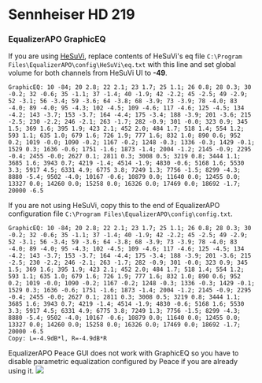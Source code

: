 # Sennheiser HD 219
### EqualizerAPO GraphicEQ
If you are using [HeSuVi](https://sourceforge.net/projects/hesuvi/), replace contents of HeSuVi's eq file `C:\Program Files\EqualizerAPO\config\HeSuVi\eq.txt` with this line and set global volume for both channels from HeSuVi UI to **-49**.
```
GraphicEQ: 10 -84; 20 2.8; 22 2.1; 23 1.7; 25 1.1; 26 0.8; 28 0.3; 30 -0.2; 32 -0.6; 35 -1.1; 37 -1.4; 40 -1.9; 42 -2.2; 45 -2.5; 49 -2.9; 52 -3.1; 56 -3.4; 59 -3.6; 64 -3.8; 68 -3.9; 73 -3.9; 78 -4.0; 83 -4.0; 89 -4.0; 95 -4.3; 102 -4.5; 109 -4.6; 117 -4.6; 125 -4.5; 134 -4.2; 143 -3.7; 153 -3.7; 164 -4.4; 175 -3.4; 188 -3.9; 201 -3.6; 215 -2.5; 230 -2.2; 246 -2.1; 263 -1.7; 282 -0.9; 301 -0.0; 323 0.9; 345 1.5; 369 1.6; 395 1.9; 423 2.1; 452 2.0; 484 1.7; 518 1.4; 554 1.2; 593 1.1; 635 1.0; 679 1.6; 726 1.9; 777 1.6; 832 1.0; 890 0.6; 952 0.2; 1019 -0.0; 1090 -0.2; 1167 -0.2; 1248 -0.3; 1336 -0.3; 1429 -0.1; 1529 0.3; 1636 -0.6; 1751 -1.6; 1873 -1.4; 2004 -1.2; 2145 -0.9; 2295 -0.4; 2455 -0.0; 2627 0.1; 2811 0.3; 3008 0.5; 3219 0.8; 3444 1.1; 3685 1.6; 3943 0.7; 4219 -1.4; 4514 -1.9; 4830 -0.6; 5168 1.6; 5530 3.3; 5917 4.5; 6331 4.9; 6775 3.8; 7249 1.3; 7756 -1.5; 8299 -4.3; 8880 -5.4; 9502 -4.0; 10167 -0.6; 10879 0.0; 11640 0.0; 12455 0.0; 13327 0.0; 14260 0.0; 15258 0.0; 16326 0.0; 17469 0.0; 18692 -1.7; 20000 -6.5
```
If you are not using HeSuVi, copy this to the end of EqualizerAPO configuration file `C:\Program Files\EqualizerAPO\config\config.txt`.
```
GraphicEQ: 10 -84; 20 2.8; 22 2.1; 23 1.7; 25 1.1; 26 0.8; 28 0.3; 30 -0.2; 32 -0.6; 35 -1.1; 37 -1.4; 40 -1.9; 42 -2.2; 45 -2.5; 49 -2.9; 52 -3.1; 56 -3.4; 59 -3.6; 64 -3.8; 68 -3.9; 73 -3.9; 78 -4.0; 83 -4.0; 89 -4.0; 95 -4.3; 102 -4.5; 109 -4.6; 117 -4.6; 125 -4.5; 134 -4.2; 143 -3.7; 153 -3.7; 164 -4.4; 175 -3.4; 188 -3.9; 201 -3.6; 215 -2.5; 230 -2.2; 246 -2.1; 263 -1.7; 282 -0.9; 301 -0.0; 323 0.9; 345 1.5; 369 1.6; 395 1.9; 423 2.1; 452 2.0; 484 1.7; 518 1.4; 554 1.2; 593 1.1; 635 1.0; 679 1.6; 726 1.9; 777 1.6; 832 1.0; 890 0.6; 952 0.2; 1019 -0.0; 1090 -0.2; 1167 -0.2; 1248 -0.3; 1336 -0.3; 1429 -0.1; 1529 0.3; 1636 -0.6; 1751 -1.6; 1873 -1.4; 2004 -1.2; 2145 -0.9; 2295 -0.4; 2455 -0.0; 2627 0.1; 2811 0.3; 3008 0.5; 3219 0.8; 3444 1.1; 3685 1.6; 3943 0.7; 4219 -1.4; 4514 -1.9; 4830 -0.6; 5168 1.6; 5530 3.3; 5917 4.5; 6331 4.9; 6775 3.8; 7249 1.3; 7756 -1.5; 8299 -4.3; 8880 -5.4; 9502 -4.0; 10167 -0.6; 10879 0.0; 11640 0.0; 12455 0.0; 13327 0.0; 14260 0.0; 15258 0.0; 16326 0.0; 17469 0.0; 18692 -1.7; 20000 -6.5
Copy: L=-4.9dB*l, R=-4.9dB*R
```
EqualizerAPO Peace GUI does not work with GraphicEQ so you have to disable parametric equalization configured by Peace if you are already using it.
![](https://raw.githubusercontent.com/jaakkopasanen/AutoEq/master/results/SBAF-Serious/headphoncecom/onear/Sennheiser%20HD%20219/Sennheiser%20HD%20219.png)
